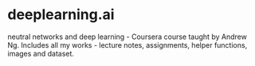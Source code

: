 # deeplearning.ai
neutral networks and deep learning - Coursera course taught by Andrew Ng.
Includes all my works - lecture notes, assignments, helper functions, images and dataset.
